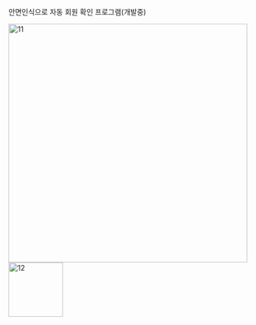 안면인식으로 자동 회원 확인 프로그램(개발중)

<img width="470" alt="11" src="https://github.com/user-attachments/assets/b60064b6-44a6-42d5-ba38-ad4541bbfdb8">


















<img width="107" alt="12" src="https://github.com/user-attachments/assets/b1e1db4b-77db-4037-af45-5c023fc0a7f4">
